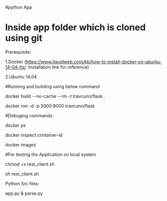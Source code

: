 #python App
# Inside app folder which is cloned using git

Prerequisite:

1.Docker (https://www.liquidweb.com/kb/how-to-install-docker-on-ubuntu-14-04-lts/ :Installation link for reference)

2.Ubuntu 14.04


#Running and building using below command

docker build --no-cache --rm -t travcunn/flask .

docker run -d -p 5000:8000 travcunn/flask

#Debuging commands:

docker ps

docker inspect container-id

docker images


#For testing the Application on local system

chmod +x rest_client.sh

sh rest_client.sh

Python Src files:

app.py & parse.py



